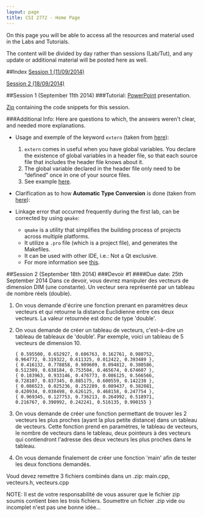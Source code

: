 ```yaml
---
layout: page
title: CSI 2772 - Home Page
---
```


On this page you will be able to access all the resources and material used in the Labs and Tutorials.

The content will be divided by day rather than sessions (Lab/Tut), and any update or additional material will be posted here as well.

##Index
[Session 1 (11/09/2014)](#session1)

[Session 2 (18/09/2014)](#session2)

<a name="session1"></a>
##Session 1 (September 11th 2014)
###Tutorial:
<a href="/public/CSI_2772/Lab_1/CSI2772_Lab_1.pptx">PowerPoint</a> presentation.

<a href="/public/CSI_2772/Lab_1/lab1.zip">Zip</a> containing the code snippets for this session.

###Additional Info:
Here are questions to which, the answers weren't clear, and needed more explanations.

* Usage and exemple of the keyword `extern` (taken from [here](http://stackoverflow.com/a/10422050/1201965)):
  1. `extern` comes in useful when you have global variables. You declare the existence of global variables in a header file, so that each source file that includes the header file knows about it.
  2. The global variable declared in the header file only need to be “defined” once in one of your source files.
  3. See example [here](http://stackoverflow.com/a/10422050/1201965).


* Clarification as to how **Automatic Type Conversion** is done (taken from [here](http://stackoverflow.com/a/5563063/1201965)):
* Linkage error that occurred frequently during the first lab, can be corrected by using `qmake`:
  * `qmake` is a utility that simplifies the building process of projects across multiple platforms.
  * It utilize a `.pro` file (which is a project file), and generates the Makefiles.
  * It can be used with other IDE, i.e.: Not a Qt exclusive.
  * For more information see [this](http://qt-project.org/doc/qt-4.8/qmake-manual.html).

<a name="session2"></a>
##Session 2 (September 18th 2014)
###Devoir #1
####Due date: 25th September 2014
Dans ce devoir, vous devrez manipuler des vecteurs de dimension DIM (une constante). Un vecteur sera représenté par un tableau de nombre réels (double).

1. On vous demande d'écrire une fonction prenant en paramètres deux vecteurs et qui retourne la distance Euclidienne entre ces deux vecteurs. La valeur retournée est donc de type 'double'.

2. On vous demande de créer un tableau de vecteurs, c'est-à-dire un tableau de tableaux de 'double'. Par exemple, voici un tableau de 5 vecteurs de dimension 10.

       { 0.595500, 0.652927, 0.606763, 0.162761, 0.980752,
	   0.964772, 0.319322, 0.611325, 0.012422, 0.393489 },
       { 0.416132, 0.778858, 0.909609, 0.094812, 0.380586,
	   0.512309, 0.638184, 0.753504, 0.465674, 0.674607 },
	   { 0.183963, 0.933146, 0.476773, 0.086125, 0.566566,
	   0.728107, 0.837345, 0.885175, 0.600559, 0.142238 },
	   { 0.086523, 0.025236, 0.252289, 0.089437, 0.382081,
	   0.420934, 0.038498, 0.626125, 0.468158, 0.247754 },
	   { 0.969345, 0.127753, 0.736213, 0.264992, 0.518971,
	   0.216767, 0.390992, 0.242241, 0.516135, 0.990155 }

3. On vous demande de créer une fonction permettant de trouver les 2 vecteurs les plus proches (ayant la plus petite distance) dans un tableau de vecteurs. Cette fonction prend en paramètres, le tableau de vecteurs, le nombre de vecteurs dans le tableau, deux pointeurs à des vecteurs qui contiendront l'adresse des deux vecteurs les plus proches dans le tableau.

4. On vous demande finalement de créer une fonction 'main' afin de tester les deux fonctions demandés.

Voud devez remettre 3 fichiers combinés dans un .zip: main.cpp, vecteurs.h, vecteurs.cpp

NOTE: Il est de votre responsabilité de vous assurer que le fichier zip soumis contient bien les trois fichiers. Soumettre un fichier .zip vide ou incomplet n'est pas une bonne idée...
